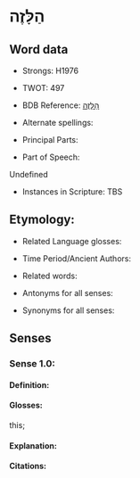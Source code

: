 # הַלָּזֶה

<!-- Status: S2="NeedsEdits" -->
<!-- Lexica used for edits:   -->

## Word data

* Strongs: H1976

* TWOT: 497

* BDB Reference: [הַלָּזֶה](rc://en/bdb/dict/e.bl.aa)

* Alternate spellings:

* Principal Parts:

* Part of Speech:

Undefined

* Instances in Scripture: TBS

## Etymology:

* Related Language glosses:

* Time Period/Ancient Authors:

* Related words:

* Antonyms for all senses:

* Synonyms for all senses:

## Senses

### Sense 1.0:

#### Definition:

#### Glosses:

this; 

#### Explanation:

#### Citations:



